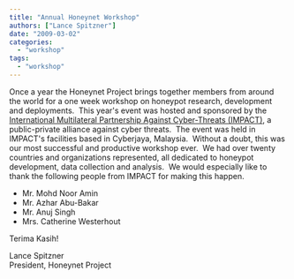 ```yaml
---
title: "Annual Honeynet Workshop"
authors: ["Lance Spitzner"]
date: "2009-03-02"
categories:
  - "workshop"
tags:
  - "workshop"
---
```


Once a year the Honeynet Project brings together members from around the world for a one week workshop on honeypot research, development and deployments.  This year's event was hosted and sponsored by the [International Multilateral Partnership Against Cyber-Threats (IMPACT)](http://www.impact-alliance.org/), a public-private alliance against cyber threats.  The event was held in IMPACT's facilities based in Cyberjaya, Malaysia.  Without a doubt, this was our most successful and productive workshop ever.  We had over twenty countries and organizations represented, all dedicated to honeypot development, data collection and analysis.  We would especially like to thank the following people from IMPACT for making this happen.

- Mr. Mohd Noor Amin
- Mr. Azhar Abu-Bakar
- Mr. Anuj Singh
- Mrs. Catherine Westerhout

Terima Kasih!

Lance Spitzner  
President, Honeynet Project

